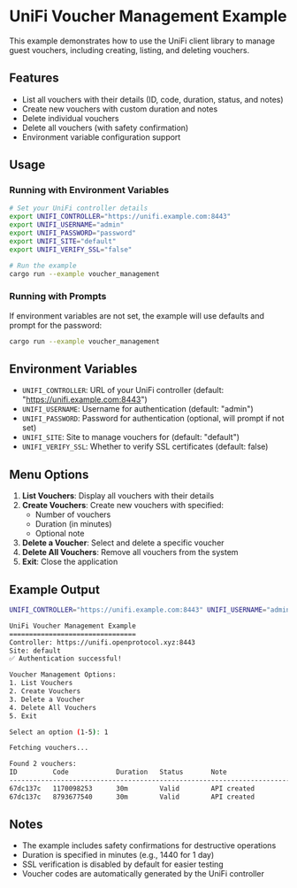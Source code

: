# UniFi Voucher Management Example

This example demonstrates how to use the UniFi client library to manage guest
vouchers, including creating, listing, and deleting vouchers.

## Features

- List all vouchers with their details (ID, code, duration, status, and notes)
- Create new vouchers with custom duration and notes
- Delete individual vouchers
- Delete all vouchers (with safety confirmation)
- Environment variable configuration support

## Usage

### Running with Environment Variables

```bash
# Set your UniFi controller details
export UNIFI_CONTROLLER="https://unifi.example.com:8443"
export UNIFI_USERNAME="admin"
export UNIFI_PASSWORD="password"
export UNIFI_SITE="default"
export UNIFI_VERIFY_SSL="false"

# Run the example
cargo run --example voucher_management
```

### Running with Prompts

If environment variables are not set, the example will use defaults and prompt
for the password:

```bash
cargo run --example voucher_management
```

## Environment Variables

- `UNIFI_CONTROLLER`: URL of your UniFi controller (default: "https://unifi.example.com:8443")
- `UNIFI_USERNAME`: Username for authentication (default: "admin")
- `UNIFI_PASSWORD`: Password for authentication (optional, will prompt if not set)
- `UNIFI_SITE`: Site to manage vouchers for (default: "default")
- `UNIFI_VERIFY_SSL`: Whether to verify SSL certificates (default: false)

## Menu Options

1. **List Vouchers**: Display all vouchers with their details
2. **Create Vouchers**: Create new vouchers with specified:
   - Number of vouchers
   - Duration (in minutes)
   - Optional note
3. **Delete a Voucher**: Select and delete a specific voucher
4. **Delete All Vouchers**: Remove all vouchers from the system
5. **Exit**: Close the application

## Example Output

```bash
UNIFI_CONTROLLER="https://unifi.example.com:8443" UNIFI_USERNAME="admin" UNIFI_PASSWORD="password" cargo run --example voucher_management

UniFi Voucher Management Example
================================
Controller: https://unifi.openprotocol.xyz:8443
Site: default
✅ Authentication successful!

Voucher Management Options:
1. List Vouchers
2. Create Vouchers
3. Delete a Voucher
4. Delete All Vouchers
5. Exit

Select an option (1-5): 1

Fetching vouchers...

Found 2 vouchers:
ID         Code            Duration   Status       Note
--------------------------------------------------------------------------------
67dc137c   1170098253      30m        Valid        API created
67dc137c   8793677540      30m        Valid        API created
```

## Notes

- The example includes safety confirmations for destructive operations
- Duration is specified in minutes (e.g., 1440 for 1 day)
- SSL verification is disabled by default for easier testing
- Voucher codes are automatically generated by the UniFi controller
